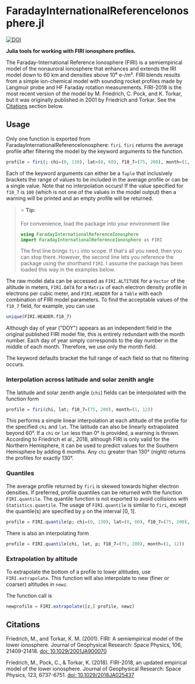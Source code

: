 # FaradayInternationalReferenceIonosphere.jl

[![DOI](https://zenodo.org/badge/332354802.svg)](https://zenodo.org/badge/latestdoi/332354802)

**Julia tools for working with FIRI ionosphere profiles.**

The Faraday-International Reference Ionosphere (FIRI) is a semiempirical model of the nonauroral ionosphere that enhances and extends the IRI model down to 60 km and densities above 10⁶ e-/m³. FIRI blends results from a simple ion-chemical model with sounding rocket profiles made by Langmuir probe and HF Faraday rotation measurements. FIRI-2018 is the most recent version of the model by M. Friedrich, C. Pock, and K. Torkar, but it was originally published in 2001 by Friedrich and Torkar. See the [Citations](#citations) section below.

## Usage

Only one function is exported from FaradayInternationalReferenceIonosphere: `firi`. `firi` returns the average profile after filtering the model by the keyword arguments to the function.

```julia
profile = firi(; chi=(0, 130), lat=(0, 60), f10_7=(75, 200), month=(1, 12))
```

Each of the keyword arguments can either be a `Tuple` that inclusively brackets the range of values to be included in the average profile or can be a single value. Note that no interpolation occurs! If the value specified for `f10_7` is `100` (which is not one of the values in the model output) then a warning will be printed and an empty profile will be 
returned.

> :star: **Tip:**
>
> For convenience, load the package into your environment like
> ```julia
> using FaradayInternationalReferenceIonosphere
> import FaradayInternationalReferenceIonosphere as FIRI
> ```
> The first line brings `firi` into scope. If that's all you need, then you can stop there. However, the second line lets you reference the package using the shorthand `FIRI`. I assume the package has been loaded this way in the examples below.

The raw model data can be accessed as `FIRI.ALTITUDE` for a `Vector` of the altitude in meters, `FIRI.DATA` for a `Matrix` of each electron density profile in electrons per cubic meter, and `FIRI.HEADER` for a `Table` with each combination of FIRI model parameters. To find the acceptable values of the `f10_7` field, for example, you can use

```julia
unique(FIRI.HEADER.f10_7)
```

Although day of year ("DOY") appears as an independent field in the original published FIRI model file, this is entirely redundant with the month number. Each day of year simply corresponds to the day number in the middle of each month. Therefore, we use only the month field.

The keyword defaults bracket the full range of each field so that no filtering occurs.

### Interpolation across latitude and solar zenith angle

The latitude and solar zenith angle (`chi`) fields can be interpolated with the function form

```julia
profile = firi(chi, lat; f10_7=(75, 200), month=(1, 12))
```

This performs a simple linear interpolation at each altitude of the profile for the specified `chi` and `lat`. The latitude can also be linearly extrapolated beyond 60°. If a `chi` or `lat` less than 0° is provided, a warning is thrown. According to Friedrich et al., 2018, although FIRI is only valid for the Northern Hemisphere, it can be used to predict values for the Southern Hemisphere by adding 6 months. Any `chi` greater than 130° (night) returns the profiles for exactly 130°.

### Quantiles

The average profile returned by `firi` is skewed towards higher electron densities. If preferred, profile quantiles can be returned with the function `FIRI.quantile`. The quantile function is not exported to avoid collisions with `Statistics.quantile`. The usage of `FIRI.quantile` is similar to `firi`, except the quantile(s) are specified by `p` on the interval [0, 1].

```julia
profile = FIRI.quantile(p; chi=(0, 130), lat=(0, 60), f10_7=(75, 200), month=(1, 12))
```

There is also an interpolating form

```julia
profile = FIRI.quantile(chi, lat, p; f10_7=(75, 200), month=(1, 12))
```

### Extrapolation by altitude

To extrapolate the bottom of a profile to lower altitudes, use `FIRI.extrapolate`. This function will also interpolate to new (finer or coarser) altitudes in `newz`.

The function call is

```julia
newprofile = FIRI.extrapolate([z,] profile, newz)
```

## Citations

Friedrich, M., and Torkar, K. M. (2001). FIRI: A semiempirical model of the lower ionosphere. Journal of Geophysical Research: Space Physics, 106, 21409-21418. [doi: 10.1029/2001JA900070](https://doi.org/10.1029/2001JA900070)

Friedrich, M., Pock, C., & Torkar, K. (2018). FIRI-2018, an updated empirical model of the lower ionosphere. Journal of Geophysical Research: Space Physics, 123, 6737-6751. [doi: 10.1029/2018JA025437](https://doi.org/10.1029/2018JA025437)
